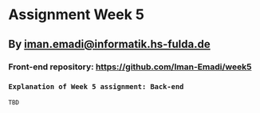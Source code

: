 # Assignment Week 5

## By iman.emadi@informatik.hs-fulda.de

### Front-end repository: https://github.com/Iman-Emadi/week5

### `Explanation of Week 5 assignment: Back-end`

`TBD`
